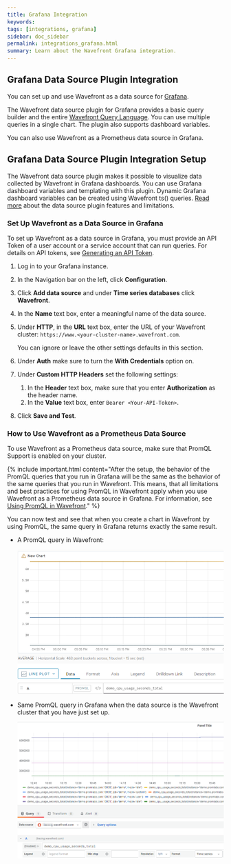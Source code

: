 ```yaml
---
title: Grafana Integration
keywords:
tags: [integrations, grafana]
sidebar: doc_sidebar
permalink: integrations_grafana.html
summary: Learn about the Wavefront Grafana integration.
---
```


## Grafana Data Source Plugin Integration

You can set up and use Wavefront as a data source for [Grafana](https://www.grafana.com/).

The Wavefront data source plugin for Grafana provides a basic query builder and the entire [Wavefront Query Language](https://docs.wavefront.com/query_language_reference.html). You can use multiple queries in a single chart. The plugin also supports dashboard variables. 

You can also use Wavefront as a Prometheus data source in Grafana.

## Grafana Data Source Plugin Integration Setup

The Wavefront data source plugin makes it possible to visualize data collected by Wavefront in Grafana dashboards. You can use Grafana dashboard variables and templating with this plugin. Dynamic Grafana dashboard variables can be created using Wavefront ts() queries. [Read more](https://github.com/wavefrontHQ/grafana-wavefront-datasource) about the data source plugin features and limitations.

### Set Up Wavefront as a Data Source in Grafana

To set up Wavefront as a data source in Grafana, you must provide an API Token of a user account or a service account that can run queries. For details on API tokens, see [Generating an API Token](https://docs.wavefront.com/wavefront_api.html#generating-an-api-token).

1. Log in to your Grafana instance.

2. In the Navigation bar on the left, click **Configuration**. 

3. Click **Add data source** and under **Time series databases** click **Wavefront**. 

4. In the **Name** text box, enter a meaningful name of the data source. 

5. Under **HTTP**, in the **URL** text box, enter the URL of your Wavefront cluster: `https://www.<your-cluster-name>.wavefront.com`.
   
   You can ignore or leave the other settings defaults in this section.
   
6. Under **Auth** make sure to turn the **With Credentials** option on.

7. Under **Custom HTTP Headers** set the following settings:
    
    1. In the **Header** text box, make sure that you enter **Authorization** as the header name.
    2. In the **Value** text box, enter `Bearer <Your-API-Token>`. 
    
8. Click **Save and Test**.

### How to Use Wavefront as a Prometheus Data Source

To use Wavefront as a Prometheus data source, make sure that PromQL Support is enabled on your cluster. 

{% include important.html content="After the setup, the behavior of the PromQL queries that you run in Grafana will be the same as the behavior of the same queries that you run in Wavefront. This means, that all limitations and best practices for using PromQL in Wavefront apply when you use Wavefront as a Prometheus data source in Grafana. For information, see [Using PromQL in Wavefront](https://docs.wavefront.com/wavefront_prometheus.html)." %}

You can now test and see that when you create a chart in Wavefront by using PromQL, the same query in Grafana returns exactly the same result.

* A PromQL query in Wavefront:

   ![PromQL query in Wavefront](images/grafana-wavefront-example-promQL.png)

* Same PromQL query in Grafana when the data source is the Wavefront cluster that you have just set up.

   ![PromQL query in Grafana](images/grafana-wavefront-promQL.png)
 
 
